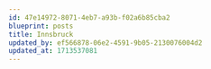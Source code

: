 ```yaml
---
id: 47e14972-8071-4eb7-a93b-f02a6b85cba2
blueprint: posts
title: Innsbruck
updated_by: ef566878-06e2-4591-9b05-2130076004d2
updated_at: 1713537081
---
```


